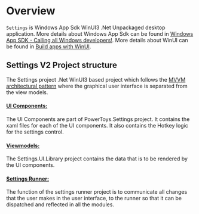 # Overview
`Settings` is Windows App Sdk WinUI3 .Net Unpackaged desktop application. More details about Windows App Sdk can be found in [Windows App SDK - Calling all Windows developers!](https://github.com/microsoft/WindowsAppSDK#windows-app-sdk---calling-all-windows-developers). More details about WinUI can be found in [Build apps with WinUI](https://developer.microsoft.com/en-us/windows/develop/).

## Settings V2 Project structure
The Settings project .Net WinUI3 based project which
follows the [MVVM architectural pattern][MVVM] where the graphical user interface is separated from the view models.

#### [UI Components:](/src/settings-ui/Settings.UI/)
The UI Components are part of PowerToys.Settings project. It contains the xaml files for each of the UI components. It also contains the Hotkey logic for the settings control.

#### [Viewmodels:](/src/settings-ui/Settings.UI.Library)
The Settings.UI.Library project contains the data that is to be rendered by the UI components.

#### [Settings Runner:](/src/settings-ui/Settings.UI)
The function of the settings runner project is to communicate all changes that the user makes in the user interface, to the runner so that it can be dispatched and reflected in all the modules.

[MVVM]: https://learn.microsoft.com/windows/uwp/data-binding/data-binding-and-mvvm
